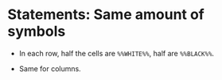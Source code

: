 # Statements: Same amount of symbols

<!-- %% svg-grid: none -->

* In each row, half the cells are `%%WHITE%%`, half are `%%BLACK%%`.

* Same for columns.
